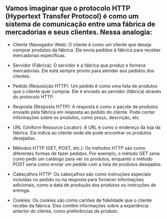 ## Vamos imaginar que o protocolo HTTP (Hypertext Transfer Protocol) é como um sistema de comunicação entre uma fábrica de mercadorias e seus clientes. Nessa analogia:

* Cliente (Navegador Web): O cliente é como um cliente que deseja comprar produtos da fábrica. Ele envia pedidos à fábrica para receber mercadorias específicas.

* Servidor (Fábrica): O servidor é a fábrica que produz e fornece mercadorias. Ele está sempre pronto para atender aos pedidos dos clientes.

* Pedido (Requisição HTTP): Um pedido é como uma lista de produtos que o cliente quer comprar. Ele é enviado ao servidor (fábrica) através do protocolo HTTP.

* Resposta (Resposta HTTP): A resposta é como o pacote de produtos enviado pela fábrica em resposta ao pedido do cliente. Pode conter informações sobre os produtos, como preço, descrição, etc.

* URL (Uniform Resource Locator): A URL é como o endereço da loja da fábrica. Ela indica ao cliente onde ele pode encontrar os produtos desejados.

* Métodos HTTP (GET, POST, etc.): Os métodos HTTP são como diferentes formas de fazer pedidos. Por exemplo, o método GET seria como pedir um catálogo para ver os produtos, enquanto o método POST seria como enviar um pedido com a lista de produtos desejados.

* Cabeçalhos HTTP: Os cabeçalhos são como instruções especiais incluídas no pedido ou na resposta para fornecer informações adicionais, como a data de produção dos produtos ou instruções de entrega.

* Cookies: Os cookies são como cartões de fidelidade que o cliente recebe da fábrica. Eles contêm informações sobre a experiência anterior do cliente, como preferências de produto.